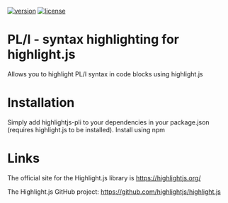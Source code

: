 [![version](https://badgen.net/npm/v/highlightjs-pli)](https://www.npmjs.com/package/highlightjs-pli) [![license](https://badgen.net/badge/license/GPL3.0)](./LICENSE)

# PL/I - syntax highlighting for highlight.js
Allows you to highlight PL/I syntax in code blocks using highlight.js

# Installation
Simply add highlightjs-pli to your dependencies in your package.json (requires highlight.js to be installed). Install using npm

# Links

The official site for the Highlight.js library is https://highlightjs.org/

The Highlight.js GitHub project: https://github.com/highlightjs/highlight.js

